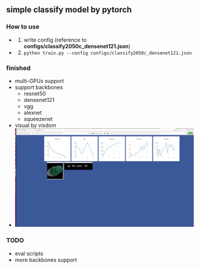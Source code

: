 ## simple classify model by pytorch
### How to use
* 1. write config (reference to **configs/classify2050c_densenet121.json**)
* 2. `python train.py --config configs/classify2050c_densenet121.json`

### finished
* multi-GPUs support
* support backbones
    * resnet50
    * densenet121
    * vgg
    * alexnet
    * squeezenet
* visual by visdom
 * ![FCN_results](.temp/0.png)

### TODO
* eval scripts
* more backbones support